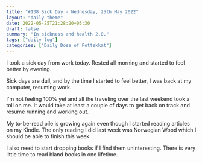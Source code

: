 ```yaml
---
title: "#138 Sick Day - Wednesday, 25th May 2022"
layout: "daily-theme"
date: 2022-05-25T21:28:20+05:30
draft: false
summary: "In sickness and health 2.0."
tags: ["daily log"]
categories: ["Daily Dose of Pottekkat"]
---
```


I took a sick day from work today. Rested all morning and started to feel better by evening.

Sick days are dull, and by the time I started to feel better, I was back at my computer, resuming work.

I'm not feeling 100% yet and all the traveling over the last weekend took a toll on me. It would take at least a couple of days to get back on track and resume running and working out.

My to-be-read pile is growing again even though I started reading articles on my Kindle. The only reading I did last week was Norwegian Wood which I should be able to finish this week.

I also need to start dropping books if I find them uninteresting. There is very little time to read bland books in one lifetime.
